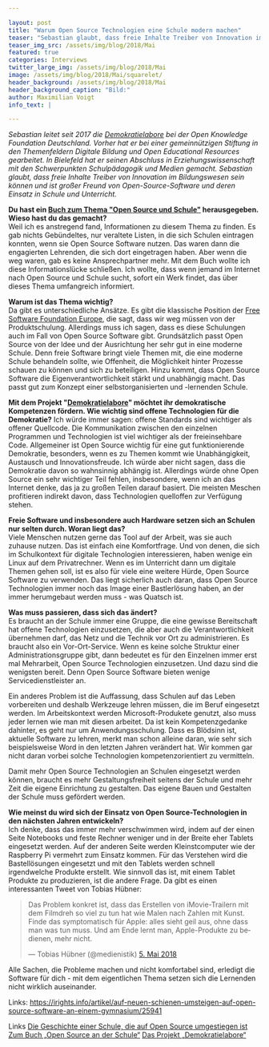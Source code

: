 ```yaml
---

layout: post
title: "Warum Open Source Technologien eine Schule modern machen"
teaser: "Sebastian glaubt, dass freie Inhalte Treiber von Innovation im Bildungswesen sein können und ist großer Freund von Open-Source-Software und deren Einsatz in Schule und Unterricht - ein Interview"
teaser_img_src: /assets/img/blog/2018/Mai
featured: true
categories: Interviews
twitter_large_img: /assets/img/blog/2018/Mai
image: /assets/img/blog/2018/Mai/squarelet/
header_background: /assets/img/blog/2018/Mai
header_background_caption: "Bild:"
author: Maximilian Voigt
info_text: |

---
```

*Sebastian leitet seit 2017 die [Demokratielabore](https://demokratielabore.de/) bei der Open Knowledge Foundation Deutschland. Vorher hat er bei einer gemeinnützigen Stiftung in den Themenfeldern Digitale Bildung und Open Educational Resources gearbeitet. In Bielefeld hat er seinen Abschluss in Erziehungswissenschaft mit den Schwerpunkten Schulpädagogik und Medien gemacht. Sebastian glaubt, dass freie Inhalte Treiber von Innovation im Bildungswesen sein können und ist großer Freund von Open-Source-Software und deren Einsatz in Schule und Unterricht.*

**Du hast ein [Buch zum Thema "Open Source und
Schule"](https://open-educational-resources.de/wp-content/uploads/Open-Source-und-Schule1.pdf) herausgegeben. Wieso hast du das gemacht?**<br>
Weil ich es anstregend fand, Informationen zu diesem Thema zu finden. Es gab nichts Gebündeltes, nur veraltete Listen, in die sich Schulen eintragen konnten, wenn sie Open Source Software nutzen. Das waren dann die engagierten Lehrenden, die sich dort eingetragen haben. Aber wenn die weg waren, gab es keine Ansprechpartner mehr. Mit dem Buch wollte ich diese Informationslücke schließen. Ich wollte, dass wenn jemand im Internet nach Open Source und Schule sucht, sofort ein Werk findet, das über dieses Thema umfangreich informiert. 

**Warum ist das Thema wichtig?**<br>
Da gibt es unterschiedliche Ansätze. Es gibt die klassische Position der [Free Software Foundation Europe](https://fsfe.org/index.de.html), die sagt, dass wir weg müssen von der Produktschulung. Allerdings muss ich sagen, dass es diese Schulungen auch im Fall von Open Source Software gibt. 
Grundsätzlich passt Open Source von der Idee und der Ausrichtung her sehr gut in eine moderne Schule. Denn freie Software bringt viele Themen mit, die eine moderne Schule behandeln sollte, wie Offenheit, die Möglichkeit hinter Prozesse schauen zu können und sich zu beteiligen. Hinzu kommt, dass Open Source Software die Eigenverantwortlichkeit stärkt und unabhängig macht. Das passt gut zum Konzept einer selbstorganisierten und -lernenden Schule. 

**Mit dem Projekt "[Demokratielabore](https://demokratielabore.de/)" möchtet ihr demokratische Kompetenzen fördern. Wie wichtig sind offene Technologien für die Demokratie?**
Ich würde immer sagen: offene Standards sind wichtiger als offener Quellcode. Die Kommunikation zwischen den einzelnen Programmen und Technologien ist viel wichtiger als der freieinsehbare Code. 
Allgemeiner ist Open Source wichtig für eine gut funktionierende Demokratie, besonders, wenn es zu Themen kommt wie Unabhängigkeit, Austausch und Innovationsfreude. Ich würde aber nicht sagen, dass die Demokratie davon so wahnsinnig abhängig ist. Allerdings würde ohne Open Source ein sehr wichtiger Teil fehlen, insbesondere, wenn ich an das Internet denke, das ja zu großen Teilen darauf basiert. 
Die meisten Meschen profitieren indirekt davon, dass Technologien quelloffen zur Verfügung stehen. 

**Freie Software und insbesondere auch Hardware setzen sich an Schulen nur selten durch. Woran liegt das?**<br>
Viele Menschen nutzen gerne das Tool auf der Arbeit, was sie auch zuhause nutzen. Das ist einfach eine Komfortfrage. Und von denen, die sich im Schulkontext für digitale Technologien interessieren, haben wenige ein Linux auf dem Privatrechner. Wenn es im Unterricht dann um digitale Themen gehen soll, ist es also für viele eine weitere Hürde, Open Source Software zu verwenden. Das liegt sicherlich auch daran, dass Open Source Technologien immer noch das Image einer Bastlerlösung haben, an der immer herumgebaut werden muss - was Quatsch ist. 

**Was muss passieren, dass sich das ändert?**<br>
Es braucht an der Schule immer eine Gruppe, die eine gewisse Bereitschaft hat offene Technologien einzusetzen, die aber auch die Verantwortlichkeit übernehmen darf, das Netz und die Technik vor Ort zu administrieren. Es braucht also ein Vor-Ort-Service. Wenn es keine solche Struktur einer Administrationsgruppe gibt, dann bedeutet es für den Einzelnen immer erst mal Mehrarbeit, Open Source Technologien einzusetzen. Und dazu sind die wenigsten bereit. Denn Open Source Software bieten wenige Servicedienstleister an. 

Ein anderes Problem ist die Auffassung, dass Schulen auf das Leben vorbereiten und deshalb Werkzeuge lehren müssen, die im Beruf eingesetzt werden. Im Arbeitskontext werden Microsoft-Produkete genutzt, also muss jeder lernen wie man mit diesen arbeitet. Da ist kein Kompetenzgedanke dahinter, es geht nur um Anwendungsschulung. Dass es Blödsinn ist, aktuelle Software zu lehren, merkt man schon alleine daran, wie sehr sich beispielsweise Word in den letzten Jahren verändert hat. Wir kommen gar nicht daran vorbei solche Technologien kompetenzorientiert zu vermitteln. 

Damit mehr Open Source Technologien an Schulen eingesetzt werden können, braucht es mehr Gestaltungsfreiheit seitens der Schule und mehr Zeit die eigene Einrichtung zu gestalten. Das eigene Bauen und Gestalten der Schule muss gefördert werden.

**Wie meinst du wird sich der Einsatz von Open Source-Technologien in den nächsten Jahren entwickeln?**<br>
Ich denke, dass das immer mehr verschwimmen wird, indem auf der einen Seite Notebooks und feste Rechner weniger  und in der Breite eher Tablets eingesetzt werden. Auf der anderen Seite werden Kleinstcomputer wie der Raspberry Pi vermehrt zum Einsatz kommen. Für das Verstehen wird die Bastellösungen eingesetzt und mit den Tablets werden schnell irgendwelche Produkte erstellt. Wie sinnvoll das ist, mit einem Tablet Produkte zu produzieren, ist die andere Frage. Da gibt es einen interessanten Tweet von Tobias Hübner:

<blockquote class="twitter-tweet" data-lang="de"><p lang="de" dir="ltr">Das Problem konkret ist, dass das Erstellen von iMovie-Trailern mit dem Filmdreh so viel zu tun hat wie Malen nach Zahlen mit Kunst. Finde das symptomatisch für Apple: alles sieht geil aus, ohne dass man was tun muss. Und am Ende lernt man, Apple-Produkte zu bedienen, mehr nicht.</p>&mdash; Tobias Hübner (@medienistik) <a href="https://twitter.com/medienistik/status/992626735500943360?ref_src=twsrc%5Etfw">5. Mai 2018</a></blockquote>
<script async src="https://platform.twitter.com/widgets.js" charset="utf-8"></script>

Alle Sachen, die Probleme machen und nicht komfortabel sind, erledigt die Software für dich - mit dem eigentlichen Thema setzen sich die Lernenden nicht wirklich auseinander. 

Links:
https://irights.info/artikel/auf-neuen-schienen-umsteigen-auf-open-source-software-an-einem-gymnasium/25941
<p class="link-list">
<span class="link-list-headline">Links</span>
<a class="external-link" href="https://irights.info/artikel/auf-neuen-schienen-umsteigen-auf-open-source-software-an-einem-gymnasium/25941" target="_blank">Die Geschichte einer Schule, die auf Open Source umgestiegen ist</a>
<a class="external-link" href="https://open-educational-resources.de/wp-content/uploads/Open-Source-und-Schule1.pdf" target="_blank">Zum Buch „Open Source an der Schule“</a>
<a class="external-link" href="https://demokratielabore.de/" target="_blank">Das Projekt „Demokratielabore“</a>
</p>